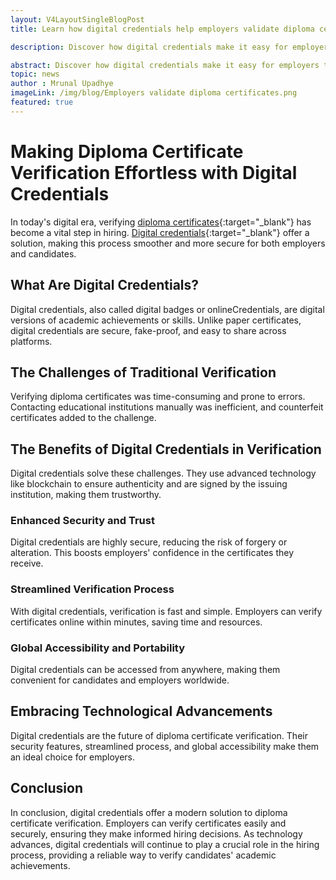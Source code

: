 ```yaml
---
layout: V4LayoutSingleBlogPost
title: Learn how digital credentials help employers validate diploma certificates.

description: Discover how digital credentials make it easy for employers to verify diploma certificates securely and efficiently. Learn about the benefits and advantages of digital credentials in the hiring process.

abstract: Discover how digital credentials make it easy for employers to verify diploma certificates securely and efficiently. Learn about the benefits and advantages of digital credentials in the hiring process.
topic: news
author : Mrunal Upadhye
imageLink: /img/blog/Employers validate diploma certificates.png
featured: true
---
```


# Making Diploma Certificate Verification Effortless with Digital Credentials

In today's digital era, verifying [diploma certificates](https://timesofindia.indiatimes.com/readersblog/practical-philosophy/knowing-the-difference-between-certificate-diploma-and-a-degree-52624/){:target="_blank"} has become a vital step in hiring. [Digital credentials](https://www.certifyme.online/blog/What-is-a-Digital-Credential.html){:target="_blank"} offer a solution, making this process smoother and more secure for both employers and candidates.


## What Are Digital Credentials?

Digital credentials, also called digital badges or onlineCredentials, are digital versions of academic achievements or skills. Unlike paper certificates, digital credentials are secure, fake-proof, and easy to share across platforms.


## The Challenges of Traditional Verification

Verifying diploma certificates was time-consuming and prone to errors. Contacting educational institutions manually was inefficient, and counterfeit certificates added to the challenge.

## The Benefits of Digital Credentials in Verification

Digital credentials solve these challenges. They use advanced technology like blockchain to ensure authenticity and are signed by the issuing institution, making them trustworthy.

### Enhanced Security and Trust

Digital credentials are highly secure, reducing the risk of forgery or alteration. This boosts employers' confidence in the certificates they receive.

### Streamlined Verification Process

With digital credentials, verification is fast and simple. Employers can verify certificates online within minutes, saving time and resources.

### Global Accessibility and Portability

Digital credentials can be accessed from anywhere, making them convenient for candidates and employers worldwide.


## Embracing Technological Advancements

Digital credentials are the future of diploma certificate verification. Their security features, streamlined process, and global accessibility make them an ideal choice for employers.

## Conclusion

In conclusion, digital credentials offer a modern solution to diploma certificate verification. Employers can verify certificates easily and securely, ensuring they make informed hiring decisions. As technology advances, digital credentials will continue to play a crucial role in the hiring process, providing a reliable way to verify candidates' academic achievements.
